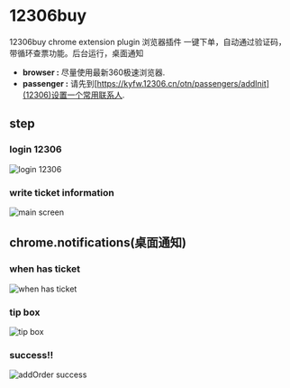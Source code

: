 # 12306buy
12306buy chrome extension plugin 浏览器插件
一键下单，自动通过验证码，带循环查票功能。后台运行，桌面通知
* **browser :** 尽量使用最新360极速浏览器.
* **passenger :** 请先到[https://kyfw.12306.cn/otn/passengers/addInit](12306)设置一个常用联系人.

## step

### login 12306
![login 12306](https://github.com/ouqinglai/12306buy/blob/master/screenshot/login.png)

### write ticket information
![main screen](https://github.com/ouqinglai/12306buy/blob/master/screenshot/main.png)

## chrome.notifications(桌面通知)

### when has ticket
![when has ticket](https://github.com/ouqinglai/12306buy/blob/master/screenshot/hasTicket.png)

### tip box
![tip box](https://github.com/ouqinglai/12306buy/blob/master/screenshot/tip.png)

### success!!
![addOrder success](https://github.com/ouqinglai/12306buy/blob/master/screenshot/success.png)